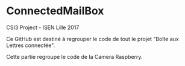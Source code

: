 # ConnectedMailBox
CSI3 Project - ISEN Lille 2017

Ce GitHub est destiné à regrouper le code de tout le projet "Boîte aux Lettres connectée".

Cette partie regroupe le code de la Camera Raspberry.
